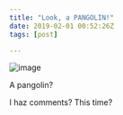 ```yaml
---
title: "Look, a PANGOLIN!"
date: 2019-02-01 00:52:26Z
tags: [post]

---
```


![image](https://user-images.githubusercontent.com/11719160/52381879-1c873100-2a6b-11e9-993a-0e828c47ba7b.png)

A pangolin?

I haz comments? This time?